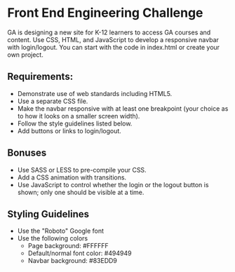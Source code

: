 # Front End Engineering Challenge

GA is designing a new site for K-12 learners to access GA courses and content. Use CSS, HTML, and JavaScript to develop a responsive navbar with login/logout. You can start with the code in index.html or create your own project.

## Requirements:

- Demonstrate use of web standards including HTML5.  
- Use a separate CSS file.   
- Make the navbar responsive with at least one breakpoint (your choice as to how it looks on a smaller screen width).   
- Follow the style guidelines listed below.  
- Add buttons or links to login/logout.  

## Bonuses

- Use SASS or LESS to pre-compile your CSS.   
- Add a CSS animation with transitions.   
- Use JavaScript to control whether the login or the logout button is shown; only one should be visible at a time.  

## Styling Guidelines

- Use the "Roboto" Google font   
- Use the following colors   
	- Page background: #FFFFFF    
	- Default/normal font color: #494949   
	- Navbar background: #83EDD9   